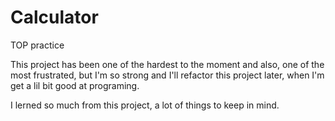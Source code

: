 # Calculator
TOP practice

This project has been one of the hardest to the moment and also, one of the most frustrated, 
but I'm so strong and I'll refactor this project later, when I'm get a lil bit good at programing.

I lerned so much from this project, a lot of things to keep in mind.
